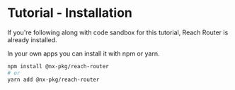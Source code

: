 # Tutorial - Installation

If you're following along with code sandbox for this tutorial, Reach Router is already installed.

In your own apps you can install it with npm or yarn.

```sh
npm install @nx-pkg/reach-router
# or
yarn add @nx-pkg/reach-router
```
